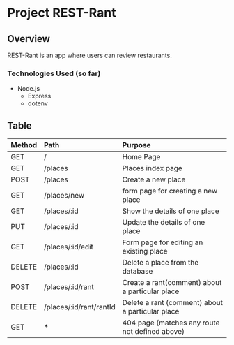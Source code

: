 # Project REST-Rant

## Overview

REST-Rant is an app where users can review restaurants.

### Technologies Used (so far)

- Node.js
  - Express
  - dotenv

## Table

| Method | Path                    | Purpose                                          |
| :----- | :---------------------- | :----------------------------------------------- |
| GET    | /                       | Home Page                                        |
| GET    | /places                 | Places index page                                |
| POST   | /places                 | Create a new place                               |
| GET    | /places/new             | form page for creating a new place               |
| GET    | /places/:id             | Show the details of one place                    |
| PUT    | /places/:id             | Update the details of one place                  |
| GET    | /places/:id/edit        | Form page for editing an existing place          |
| DELETE | /places/:id             | Delete a place from the database                 |
| POST   | /places/:id/rant        | Create a rant(comment) about a particular place  |
| DELETE | /places/:id/rant/rantId | Delete a rant (comment) about a particular place |
| GET    | \*                      | 404 page (matches any route not defined above)   |
